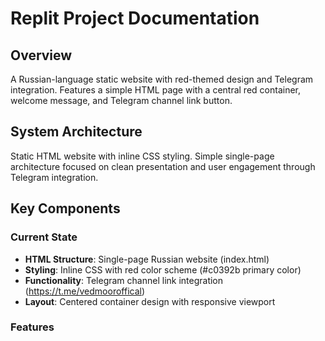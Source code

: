 # Replit Project Documentation

## Overview

A Russian-language static website with red-themed design and Telegram integration. Features a simple HTML page with a central red container, welcome message, and Telegram channel link button.

## System Architecture

Static HTML website with inline CSS styling. Simple single-page architecture focused on clean presentation and user engagement through Telegram integration.

## Key Components

### Current State
- **HTML Structure**: Single-page Russian website (index.html)
- **Styling**: Inline CSS with red color scheme (#c0392b primary color)
- **Functionality**: Telegram channel link integration (https://t.me/vedmooroffical)
- **Layout**: Centered container design with responsive viewport

### Features

